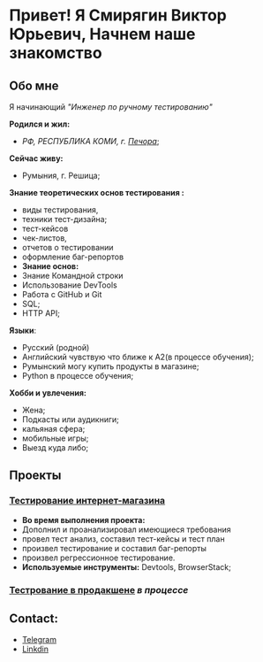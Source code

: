 # Привет! Я Смирягин Виктор Юрьевич, Начнем наше знакомство

## Обо мне

Я начинающий *"Инженер по ручному тестированию"* 

**Родился и жил:** 
- *РФ, РЕСПУБЛИКА КОМИ, г. [Печора](https://eho.tb.ru/pechora-komi-republic)*;

**Сейчас живу:**

- Румыния, г. Решица;

**Знание теоретических основ тестирования :** 
- виды тестирования, 
- техники тест-дизайна; 
- тест-кейсов
- чек-листов, 
- отчетов о тестировании
- оформление баг-репортов
- **Знание основ:** 
- Знание Командной строки
- Использование DevTools
- Работа с GitHub и Git
- SQL;
- HTTP API;


**Языки**:
- Русский (родной)
- Английский чувствую что ближе к А2(в процессе обучения);
- Румынский могу купить продукты в    магазине;
- Python в процессе обучения; 

**Хобби и увлечения:**
- Жена;
- Подкасты или аудикниги;
- кальяная сфера;
- мобильные игры;
- Выезд куда либо;


## Проекты

### [Тестирование интернет-магазина](https://github.com/ViktorSmiryagin/qa-engineer-project-84) 


- **Во время выполнения проекта:**  
- Дополнил и проанализировал имеющиеся требования
- провел тест анализ, составил тест-кейсы и тест план
- произвел тестирование и составил баг-репорты
- произвел регрессионное тестирование.
- **Используемые инструменты:** Devtools, BrowserStack;


### [Тестрование в продакшене](https://github.com/ViktorSmiryagin/qa-engineer-project-85) *в процессе*










## **Contact**:


- [Telegram](https://t.me/EA7Owner)
- [Linkdin]()

